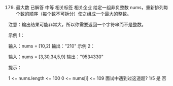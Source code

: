 179. 最大数
已解答
中等
相关标签
相关企业
给定一组非负整数 nums，重新排列每个数的顺序（每个数不可拆分）使之组成一个最大的整数。

注意：输出结果可能非常大，所以你需要返回一个字符串而不是整数。

 

示例 1：

输入：nums = [10,2]
输出："210"
示例 2：

输入：nums = [3,30,34,5,9]
输出："9534330"
 

提示：

1 <= nums.length <= 100
0 <= nums[i] <= 109
面试中遇到过这道题?
1/5
是
否